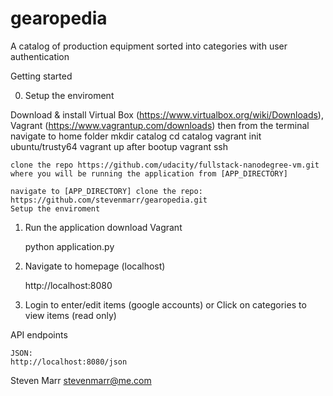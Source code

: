 gearopedia
===================

A catalog of production equipment sorted into categories with user authentication

Getting started

0) Setup the enviroment
	
Download & install Virtual Box (https://www.virtualbox.org/wiki/Downloads), Vagrant (https://www.vagrantup.com/downloads)
then from the terminal navigate to home folder
		mkdir catalog
		cd catalog
		vagrant init ubuntu/trusty64
		vagrant up
	after bootup
		vagrant ssh 
		
		 
	clone the repo https://github.com/udacity/fullstack-nanodegree-vm.git where you will be running the application from [APP_DIRECTORY]

	navigate to [APP_DIRECTORY] clone the repo:
	https://github.com/stevenmarr/gearopedia.git
	Setup the enviroment

1) Run the application
	download Vagrant

	python application.py

2) Navigate to homepage (localhost)

	http://localhost:8080

3) Login to enter/edit items (google accounts)
or
Click on categories to view items (read only)

API endpoints
	

	JSON:
	http://localhost:8080/json

Steven Marr
stevenmarr@me.com

